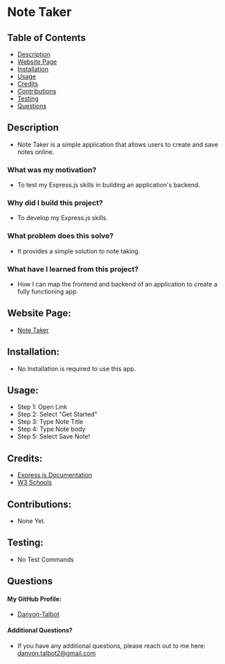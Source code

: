 # Note Taker

## Table of Contents
- [Description](#description)
- [Website Page](#website-page)
- [Installation](#installation)
- [Usage](#usage)
- [Credits](#credits)
- [Contributions](#contributions)
- [Testing](#testing)
- [Questions](#questions)

## Description

* Note Taker is a simple application that allows users to create and save notes online.

### What was my motivation?

* To test my Express.js skills in building an application's backend.

### Why did I build this project?

* To develop my Express.js skills.

### What problem does this solve?

* It provides a simple solution to note taking.

### What have I learned from this project?

* How I can map the frontend and backend of an application to create a fully functioning app.

## Website Page:

* [Note Taker](https://note-taker-lf4n.onrender.com/)

## Installation:

* No Installation is required to use this app.

## Usage:

* Step 1: Open Link
* Step 2: Select "Get Started"
* Step 3: Type Note Title
* Step 4: Type Note body
* Step 5: Select Save Note!

## Credits:

* [Express.js Documentation](https://expressjs.com/)
* [W3 Schools](https://www.w3schools.com/nodejs/default.asp)

## Contributions:

* None Yet.

## Testing:

* No Test Commands

## Questions

#### My GitHub Profile:
* [Danyon-Talbot](https://github.com/Danyon-Talbot)

#### Additional Questions?

* If you have any additional questions, please reach out to me here: danyon.talbot2@gmail.com
